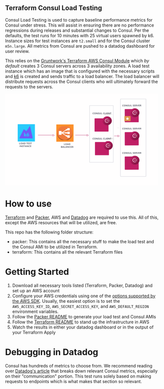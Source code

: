 ## Terraform Consul Load Testing
Consul Load Testing is used to capture baseline performance metrics for Consul under stress. This will assist in ensuring there are no performance regressions during releases and substantial changes to Consul. Per the defaults, the test runs for 10 minutes with 25 virtual users spawned by k6. Instance sizes for test instances are `t2.small` and for the Consul cluster `m5n.large`.  All metrics from Consul are pushed to a datadog dashboard for user review.
 
This relies on the [Gruntwork's Terraform AWS Consul Module](https://github.com/hashicorp/terraform-aws-consul) which *by default* creates 3 Consul servers across 3 availability zones. A load test instance which has an image that is configured with the necessary scripts and [k6](https://k6.io/) is created and sends traffic to a load balancer. The load balancer will distribute requests across the Consul clients who will ultimately forward the requests to the servers.
 
<img src="loadtestdiagram.png" width="500" height="300"/>
  
# How to use
[Terraform](https://www.terraform.io/downloads.html) and [Packer](https://www.packer.io/downloads), AWS and [Datadog](https://docs.datadoghq.com/getting_started/) are required to use this. All of this, except the AWS resources that will be utilized, are free.
 
This repo has the following folder structure:
* packer: This contains all the necessary stuff to make the load test and the Consul AMI to be utilized in Terraform.
* terraform: This contains all the relevant Terraform files
 
 
# Getting Started 
 
1) Download all necessary tools listed (Terraform, Packer, Datadog) and set up an AWS account
2) Configure your AWS credentials using one of the [options supported by the AWS
  SDK](http://docs.aws.amazon.com/sdk-for-java/v1/developer-guide/credentials.html). Usually, the easiest option is to
  set the `AWS_ACCESS_KEY_ID`, `AWS_SECRET_ACCESS_KEY`, and `AWS_DEFAULT_REGION` environment variables.
3) Follow the [Packer README](https://github.com/hashicorp/consul/tree/master/test/load/packer) to generate your load test and Consul AMIs
4) Follow the [Terraform README](https://github.com/hashicorp/consul/tree/master/test/load/terraform) to stand up the infrastructure in AWS
5) Watch the results in either your datadog dashboard or in the output of your Terraform Apply


# Debugging in Datadog 
Consul has hundreds of metrics to choose from. We recommend reading over [Datadog's article](https://www.datadoghq.com/blog/consul-metrics/#communication-metrics) that breaks down relevant Consul metrics, especially on their "communication" portion. This test runs solely based on making requests to endpoints which is what makes that section so relevant.   
